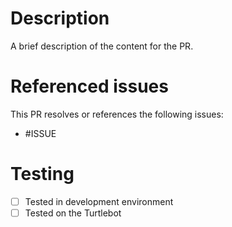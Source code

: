 # Description
A brief description of the content for the PR.

# Referenced issues
This PR resolves or references the following issues:
- #ISSUE

# Testing
- [ ] Tested in development environment
- [ ] Tested on the Turtlebot
